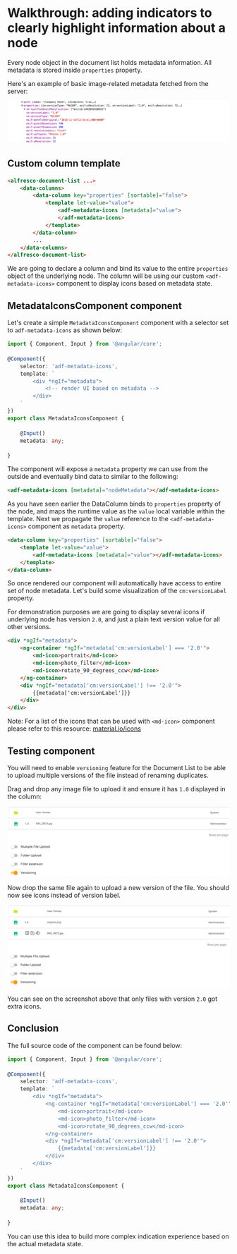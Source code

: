 # Walkthrough: adding indicators to clearly highlight information about a node

Every node object in the document list holds metadata information. 
All metadata is stored inside `properties` property. 

Here's an example of basic image-related metadata fetched from the server:

![](../docassets/images/metadata-01.png)

## Custom column template

```html
<alfresco-document-list ...>
    <data-columns>
        <data-column key="properties" [sortable]="false">
            <template let-value="value">
                <adf-metadata-icons [metadata]="value">
                </adf-metadata-icons>
            </template>
        </data-column>
        ...
    </data-columns>
</alfresco-document-list>
```

We are going to declare a column and bind its value to the entire `properties` object of the underlying node. The column will be using our custom `<adf-metadata-icons>` component to display icons based on metadata state.

## MetadataIconsComponent component

Let's create a simple `MetadataIconsComponent` component with a selector set to `adf-metadata-icons` as shown below:

```ts
import { Component, Input } from '@angular/core';

@Component({
    selector: 'adf-metadata-icons',
    template: `
        <div *ngIf="metadata">
            <!-- render UI based on metadata -->
        </div>
    `
})
export class MetadataIconsComponent {

    @Input()
    metadata: any;

}
```

The component will expose a `metadata` property we can use from the outside and eventually bind data to similar to the following:

```html
<adf-metadata-icons [metadata]="nodeMetadata"></adf-metadata-icons>
``` 

As you have seen earlier the DataColumn binds to `properties` property of the node, and maps the runtime value as the `value` local variable within the template. 
Next we propagate the `value` reference to the `<adf-metadata-icons>` component as `metadata` property.

```html
<data-column key="properties" [sortable]="false">
    <template let-value="value">
        <adf-metadata-icons [metadata]="value"></adf-metadata-icons>
    </template>
</data-column>
```

So once rendered our component will automatically have access to entire set of node metadata. Let's build some visualization of the `cm:versionLabel` property. 

For demonstration purposes we are going to display several icons if underlying node has version `2.0`, and just a plain text version value for all other versions.

```html
<div *ngIf="metadata">
    <ng-container *ngIf="metadata['cm:versionLabel'] === '2.0'">
        <md-icon>portrait</md-icon>
        <md-icon>photo_filter</md-icon>
        <md-icon>rotate_90_degrees_ccw</md-icon>
    </ng-container>
    <div *ngIf="metadata['cm:versionLabel'] !== '2.0'">
        {{metadata['cm:versionLabel']}}
    </div>
</div>
```

Note: For a list of the icons that can be used with `<md-icon>` component please refer to this resource: [material.io/icons](https://material.io/icons/)

## Testing component

You will need to enable `versioning` feature for the Document List to be able to upload multiple versions of the file instead of renaming duplicates.

Drag and drop any image file to upload it and ensure it has `1.0` displayed in the column:

![](../docassets/images/metadata-02.png)

Now drop the same file again to upload a new version of the file. 
You should now see icons instead of version label. 

![](../docassets/images/metadata-03.png)

You can see on the screenshot above that only files with version `2.0` got extra icons.

## Conclusion

The full source code of the component can be found below:

```ts
import { Component, Input } from '@angular/core';

@Component({
    selector: 'adf-metadata-icons',
    template: `
        <div *ngIf="metadata">
            <ng-container *ngIf="metadata['cm:versionLabel'] === '2.0'">
                <md-icon>portrait</md-icon>
                <md-icon>photo_filter</md-icon>
                <md-icon>rotate_90_degrees_ccw</md-icon>
            </ng-container>
            <div *ngIf="metadata['cm:versionLabel'] !== '2.0'">
                {{metadata['cm:versionLabel']}}
            </div>
        </div>
    `
})
export class MetadataIconsComponent {

    @Input()
    metadata: any;

}
```

You can use this idea to build more complex indication experience based on the actual metadata state. 